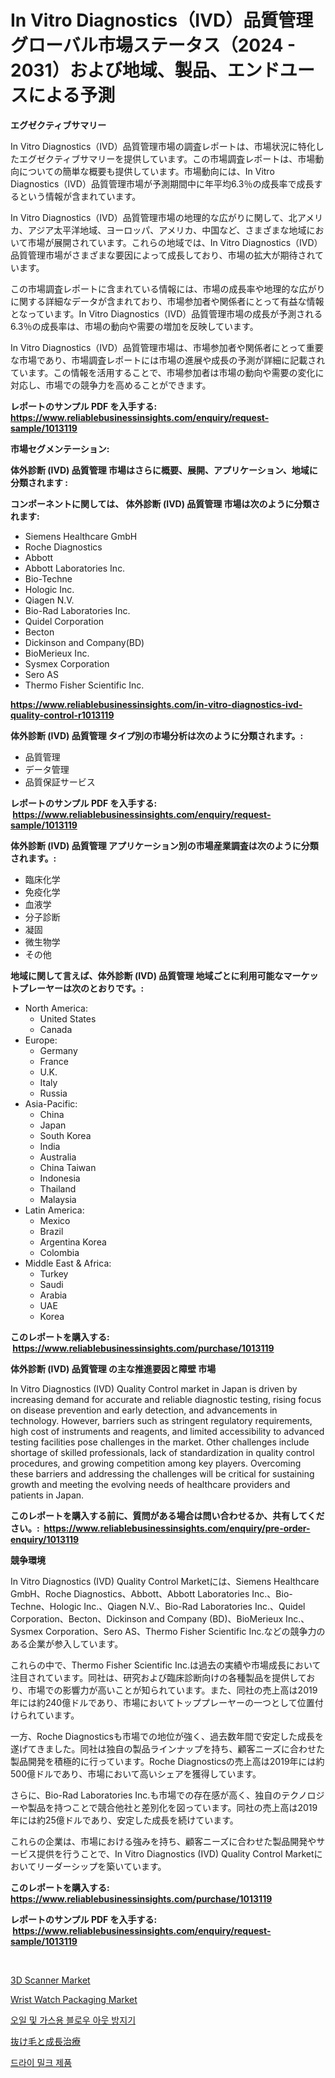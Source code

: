 <p><h1>In Vitro Diagnostics（IVD）品質管理グローバル市場ステータス（2024 - 2031）および地域、製品、エンドユースによる予測</h1></p><p><strong>エグゼクティブサマリー</strong></p>
<p><p>In Vitro Diagnostics（IVD）品質管理市場の調査レポートは、市場状況に特化したエグゼクティブサマリーを提供しています。この市場調査レポートは、市場動向についての簡単な概要も提供しています。市場動向には、In Vitro Diagnostics（IVD）品質管理市場が予測期間中に年平均6.3％の成長率で成長するという情報が含まれています。</p><p>In Vitro Diagnostics（IVD）品質管理市場の地理的な広がりに関して、北アメリカ、アジア太平洋地域、ヨーロッパ、アメリカ、中国など、さまざまな地域において市場が展開されています。これらの地域では、In Vitro Diagnostics（IVD）品質管理市場がさまざまな要因によって成長しており、市場の拡大が期待されています。</p><p>この市場調査レポートに含まれている情報には、市場の成長率や地理的な広がりに関する詳細なデータが含まれており、市場参加者や関係者にとって有益な情報となっています。In Vitro Diagnostics（IVD）品質管理市場の成長が予測される6.3％の成長率は、市場の動向や需要の増加を反映しています。</p><p>In Vitro Diagnostics（IVD）品質管理市場は、市場参加者や関係者にとって重要な市場であり、市場調査レポートには市場の進展や成長の予測が詳細に記載されています。この情報を活用することで、市場参加者は市場の動向や需要の変化に対応し、市場での競争力を高めることができます。</p></p>
<p><strong>レポートのサンプル PDF を入手する: <a href="https://www.reliablebusinessinsights.com/enquiry/request-sample/1013119">https://www.reliablebusinessinsights.com/enquiry/request-sample/1013119</a></strong></p>
<p><strong>市場セグメンテーション:</strong></p>
<p><strong> 体外診断 (IVD) 品質管理 市場はさらに概要、展開、アプリケーション、地域に分類されます :</strong></p>
<p><strong>コンポーネントに関しては、 体外診断 (IVD) 品質管理 市場は次のように分類されます: &nbsp;</strong></p>
<p><ul><li>Siemens Healthcare GmbH</li><li>Roche Diagnostics</li><li>Abbott</li><li>Abbott Laboratories Inc.</li><li>Bio-Techne</li><li>Hologic Inc.</li><li>Qiagen N.V.</li><li>Bio-Rad Laboratories Inc.</li><li>Quidel Corporation</li><li>Becton</li><li>Dickinson and Company(BD)</li><li>BioMerieux Inc.</li><li>Sysmex Corporation</li><li>Sero AS</li><li>Thermo Fisher Scientific Inc.</li></ul></p>
<p><strong><a href="https://www.reliablebusinessinsights.com/in-vitro-diagnostics-ivd-quality-control-r1013119">https://www.reliablebusinessinsights.com/in-vitro-diagnostics-ivd-quality-control-r1013119</a></strong></p>
<p><strong> 体外診断 (IVD) 品質管理 タイプ別の市場分析は次のように分類されます。:</strong></p>
<p><ul><li>品質管理</li><li>データ管理</li><li>品質保証サービス</li></ul></p>
<p><strong>レポートのサンプル PDF を入手する: &nbsp;<a href="https://www.reliablebusinessinsights.com/enquiry/request-sample/1013119">https://www.reliablebusinessinsights.com/enquiry/request-sample/1013119</a></strong></p>
<p><strong> 体外診断 (IVD) 品質管理 アプリケーション別の市場産業調査は次のように分類されます。:</strong></p>
<p><ul><li>臨床化学</li><li>免疫化学</li><li>血液学</li><li>分子診断</li><li>凝固</li><li>微生物学</li><li>その他</li></ul></p>
<p><strong>地域に関して言えば、体外診断 (IVD) 品質管理 地域ごとに利用可能なマーケットプレーヤーは次のとおりです。:</strong></p>
<p><ul>
    <li>
        North America:
        <ul>
            <li>United States</li>
            <li>Canada</li>
        </ul>
    </li>
    <li>
        Europe:
        <ul>
            <li>Germany</li>
            <li>France</li>
            <li>U.K.</li>
            <li>Italy</li>
            <li>Russia</li>
        </ul>
    </li>
    <li>
        Asia-Pacific:
        <ul>
            <li>China</li>
            <li>Japan</li>
            <li>South Korea</li>
            <li>India</li>
            <li>Australia</li>
            <li>China Taiwan</li>
            <li>Indonesia</li>
            <li>Thailand</li>
            <li>Malaysia</li>
        </ul>
    </li>
    <li>
        Latin America:
        <ul>
            <li>Mexico</li>
            <li>Brazil</li>
            <li>Argentina Korea</li>
            <li>Colombia</li>
        </ul>
    </li>
    <li>
        Middle East & Africa:
        <ul>
            <li>Turkey</li>
            <li>Saudi</li>
            <li>Arabia</li>
            <li>UAE</li>
            <li>Korea</li>
        </ul>
    </li>
    </ul></p>
<p><strong>このレポートを購入する: &nbsp;<a href="https://www.reliablebusinessinsights.com/purchase/1013119">https://www.reliablebusinessinsights.com/purchase/1013119</a></strong></p>
<p><strong>体外診断 (IVD) 品質管理 の主な推進要因と障壁 市場</strong></p>
<p><p>In Vitro Diagnostics (IVD) Quality Control market in Japan is driven by increasing demand for accurate and reliable diagnostic testing, rising focus on disease prevention and early detection, and advancements in technology. However, barriers such as stringent regulatory requirements, high cost of instruments and reagents, and limited accessibility to advanced testing facilities pose challenges in the market. Other challenges include shortage of skilled professionals, lack of standardization in quality control procedures, and growing competition among key players. Overcoming these barriers and addressing the challenges will be critical for sustaining growth and meeting the evolving needs of healthcare providers and patients in Japan.</p></p>
<p><strong>このレポートを購入する前に、質問がある場合は問い合わせるか、共有してください。:&nbsp; <a href="https://www.reliablebusinessinsights.com/enquiry/pre-order-enquiry/1013119">https://www.reliablebusinessinsights.com/enquiry/pre-order-enquiry/1013119</a></strong></p>
<p><strong>競争環境</strong></p>
<p><p>In Vitro Diagnostics (IVD) Quality Control Marketには、Siemens Healthcare GmbH、Roche Diagnostics、Abbott、Abbott Laboratories Inc.、Bio-Techne、Hologic Inc.、Qiagen N.V.、Bio-Rad Laboratories Inc.、Quidel Corporation、Becton、Dickinson and Company (BD)、BioMerieux Inc.、Sysmex Corporation、Sero AS、Thermo Fisher Scientific Inc.などの競争力のある企業が参入しています。</p><p>これらの中で、Thermo Fisher Scientific Inc.は過去の実績や市場成長において注目されています。同社は、研究および臨床診断向けの各種製品を提供しており、市場での影響力が高いことが知られています。また、同社の売上高は2019年には約240億ドルであり、市場においてトッププレーヤーの一つとして位置付けられています。</p><p>一方、Roche Diagnosticsも市場での地位が強く、過去数年間で安定した成長を遂げてきました。同社は独自の製品ラインナップを持ち、顧客ニーズに合わせた製品開発を積極的に行っています。Roche Diagnosticsの売上高は2019年には約500億ドルであり、市場において高いシェアを獲得しています。</p><p>さらに、Bio-Rad Laboratories Inc.も市場での存在感が高く、独自のテクノロジーや製品を持つことで競合他社と差別化を図っています。同社の売上高は2019年には約25億ドルであり、安定した成長を続けています。</p><p>これらの企業は、市場における強みを持ち、顧客ニーズに合わせた製品開発やサービス提供を行うことで、In Vitro Diagnostics (IVD) Quality Control Marketにおいてリーダーシップを築いています。</p></p>
<p><strong>このレポートを購入する: &nbsp; <a href="https://www.reliablebusinessinsights.com/purchase/1013119">https://www.reliablebusinessinsights.com/purchase/1013119</a></strong></p>
<p><strong>レポートのサンプル PDF を入手する: &nbsp;<a href="https://www.reliablebusinessinsights.com/enquiry/request-sample/1013119">https://www.reliablebusinessinsights.com/enquiry/request-sample/1013119</a></strong><strong></strong></p>
<p>&nbsp;</p>
<p><p><a href="https://issuu.com/reportprime-2/docs/3d-scanner-market-size-2030.pptx">3D Scanner Market</a></p><p><a href="https://github.com/elizabethdagraca/Market-Research-Report-List-3/blob/main/wrist-watch-packaging-market.md">Wrist Watch Packaging Market</a></p><p><a href="https://github.com/TobyKub4685/Market-Research-Report-List-2/blob/main/3456424113513.md">오일 및 가스용 블로우 아웃 방지기</a></p><p><a href="https://github.com/roulaayoub-saad/Market-Research-Report-List-1/blob/main/5134635121548.md">抜け毛と成長治療</a></p><p><a href="https://github.com/mpodehpw07370073/Market-Research-Report-List-2/blob/main/8012085113512.md">드라이 밀크 제품</a></p></p>